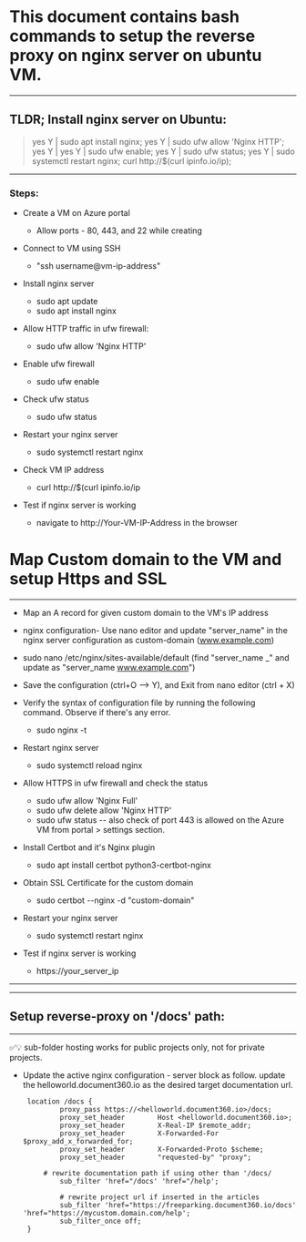 # This document contains bash commands to setup the reverse proxy on nginx server on ubuntu VM.
---
## TLDR; Install nginx server on Ubuntu:
> 
> yes Y | sudo apt install nginx; yes Y | sudo ufw allow 'Nginx HTTP'; yes Y | yes Y | sudo ufw enable; yes Y | sudo ufw status; yes Y | sudo systemctl restart nginx; curl http://$(curl ipinfo.io/ip);
---

### Steps:
- Create a VM on Azure portal
 	- Allow ports -  80, 443, and 22 while creating
 
 - Connect to VM using SSH
 	- "ssh username@vm-ip-address"
 
 - Install nginx server
	- sudo apt update
	- sudo apt install nginx

 - Allow HTTP traffic in ufw firewall:
 	- sudo ufw allow 'Nginx HTTP'

 - Enable ufw firewall
 	- sudo ufw enable	

 - Check ufw status	
 	- sudo ufw status

 - Restart your nginx server
 	- sudo systemctl restart nginx

 - Check VM IP address
 	- curl http://$(curl ipinfo.io/ip 

 - Test if nginx server is working
 	- navigate to http://Your-VM-IP-Address in the browser




# Map Custom domain to the VM and setup Https and SSL
---
 - Map an A record for given custom domain to the VM's IP address

 - nginx configuration- Use nano editor and update "server_name" in the nginx server configuration as custom-domain (www.example.com)
  - sudo nano /etc/nginx/sites-available/default
  	(find "server_name _" and update as "server_name www.example.com")
 
 - Save the configuration (ctrl+O --> Y), and Exit from nano editor (ctrl + X)

 - Verify the syntax of configuration file by running the following command. Observe if there's any error.
 	- sudo nginx -t

 - Restart nginx server
 	- sudo systemctl reload nginx

 - Allow HTTPS in ufw firewall and check the status
 	- sudo ufw allow 'Nginx Full'
	- sudo ufw delete allow 'Nginx HTTP'
	- sudo ufw status
 -- also check of port 443 is allowed on the Azure VM from portal > settings section.

 - Install Certbot and it's Nginx plugin
 	- sudo apt install certbot python3-certbot-nginx

 - Obtain SSL Certificate for the custom domain
 	- sudo certbot --nginx -d "custom-domain"

 - Restart your nginx server
 	- sudo systemctl restart nginx

 - Test if nginx server is working
 	- https://your_server_ip
----------------------------------------------------------------------------------

----------------------------------------------------------------------------------
## Setup reverse-proxy on '/docs' path:
----------------------------------------------------------------------------------
✅💡 sub-folder hosting works for public projects only, not for private projects.
 - Update the active nginx configuration - server block  as follow. update the helloworld.document360.io as the desired target documentation url.

 		location /docs {
                proxy_pass https://<helloworld.document360.io>/docs; 
                proxy_set_header        Host <helloworld.document360.io>;
                proxy_set_header        X-Real-IP $remote_addr;
                proxy_set_header        X-Forwarded-For $proxy_add_x_forwarded_for;
                proxy_set_header        X-Forwarded-Proto $scheme;
                proxy_set_header        "requested-by" "proxy";
		
	    	# rewrite documentation path if using other than '/docs/
                sub_filter 'href="/docs' 'href="/help';

                # rewrite project url if inserted in the articles
                sub_filter 'href="https://freeparking.document360.io/docs' 'href="https://mycustom.domain.com/help';
                sub_filter_once off;
        }




